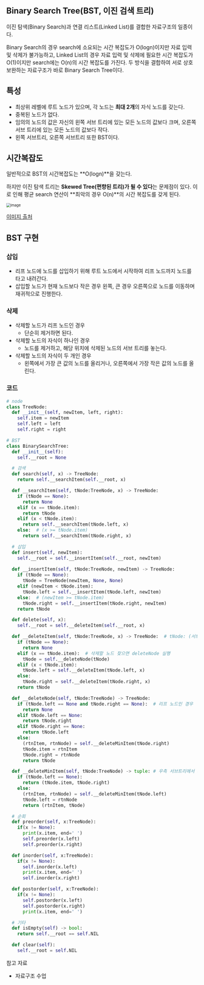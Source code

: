 ## Binary Search Tree(BST, 이진 검색 트리)

이진 탐색(Binary Search)과 연결 리스트(Linked List)를 결합한 자료구조의 일종이다.

Binary Search의 경우 search에 소요되는 시간 복잡도가 O(logn)이지만 자료 입력 및 삭제가 불가능하고, Linked List의 경우 자료 입력 및 삭제에 필요한 시간 복잡도가 O(1)이지만 search에는 O(n)의 시간 복잡도를 가진다. 두 방식을 결합하여 서로 상호보완하는 자료구조가 바로 Binary Search Tree이다.



## 특성

- 최상위 레벨에 루트 노드가 있으며, 각 노드는 **최대 2개**의 자식 노드를 갖는다.
- 중복된 노드가 없다.
- 임의의 노드의 값은 자신의 왼쪽 서브 트리에 있는 모든 노드의 값보다 크며, 오른쪽 서브 트리에 있는 모든 노드의 값보다 작다.
- 왼쪽 서브트리, 오른쪽 서브트리 또한 BST이다.



## 시간복잡도

일반적으로 BST의 시간복잡도는 **O(logn)**을 갖는다.

하지만 이진 탐색 트리는 **Skewed Tree(편향된 트리)가 될 수 있다**는 문제점이 있다. 이로 인해 평균 search 연산이 **최악의 경우 O(n)**의 시간 복잡도를 갖게 된다.

<img src="https://user-images.githubusercontent.com/70627979/149659453-658fe9c2-b689-4aac-bc89-f6d454b3f8b7.png" alt="image" style="zoom:67%;" />

[이미지 출처](https://imgur.com/nCYjtI7)



## BST 구현

### 삽입

- 리프 노드에 노드를 삽입하기 위해 루트 노드에서 시작하여 리프 노드까지 노드를 타고 내려간다. 
- 삽입할 노드가 현재 노드보다 작은 경우 왼쪽, 큰 경우 오른쪽으로 노드를 이동하며 재귀적으로 진행한다.



### 삭제

- 삭제할 노드가 리프 노드인 경우
  - 단순히 제거하면 된다.
- 삭제할 노드의 자식이 하나인 경우
  - 노드를 제거하고, 해당 위치에 삭제된 노드의 서브 트리를 놓는다.
- 삭제할 노드의 자식이 두 개인 경우
  - 왼쪽에서 가장 큰 값의 노드를 올리거나, 오른쪽에서 가장 작은 값의 노드를 올린다.



### 코드

```python
# node
class TreeNode:
  def __init__(self, newItem, left, right):
    self.item = newItem
    self.left = left
    self.right = right
```

```python
# BST
class BinarySearchTree:
  def __init__(self):
    self.__root = None

  # 검색
  def search(self, x) -> TreeNode:
    return self.__searchItem(self.__root, x)

  def __searchItem(self, tNode:TreeNode, x) -> TreeNode:
    if (tNode == None):
      return None
    elif (x == tNode.item):
      return tNode
    elif (x < tNode.item):
      return self.__searchItem(tNode.left, x)
    else:  # (x >= tNode.item)
      return self.__searchItem(tNode.right, x)

  # 삽입
  def insert(self, newItem):
    self.__root = self.__insertItem(self.__root, newItem)
  
  def __insertItem(self, tNode:TreeNode, newItem) -> TreeNode:
    if (tNode == None):
      tNode = TreeNode(newItem, None, None)
    elif (newItem < tNode.item):
      tNode.left = self.__insertItem(tNode.left, newItem)
    else:  # (newItem >= tNode.item)
      tNode.right = self.__insertItem(tNode.right, newItem)
    return tNode

  def delete(self, x):
    self.__root = self.__deleteItem(self.__root, x)

  def __deleteItem(self, tNode:TreeNode, x) -> TreeNode:  # tNode: (서브)트리의 루트 노드, x: 삭제 원소
    if (tNode == None):
      return None
    elif (x == tNode.item):  # 삭제할 노드 찾으면 deleteNode 실행
      tNode = self.__deleteNode(tNode)
    elif (x < tNode.item):
      tNode.left = self.__deleteItem(tNode.left, x)
    else:
      tNode.right = self.__deleteItem(tNode.right, x)
    return tNode

  def __deleteNode(self, tNode:TreeNode) -> TreeNode:
    if (tNode.left == None and tNode.right == None):  # 리프 노드인 경우
      return None
    elif tNode.left == None:  											  # 자식 노드가 한 개인 경우
      return tNode.right
    elif tNode.right == None:  
      return tNode.left
    else:  																						# 자식 노드가 두 개인 경우
      (rtnItem, rtnNode) = self.__deleteMinItem(tNode.right)
      tNode.item = rtnItem
      tNode.right = rtnNode  
      return tNode

  def __deleteMinItem(self, tNode:TreeNode) -> tuple: # 우측 서브트리에서 제일 작은 값 찾기
    if (tNode.left == None):
      return (tNode.item, tNode.right)
    else:
      (rtnItem, rtnNode) = self.__deleteMinItem(tNode.left)
      tNode.left = rtnNode
      return (rtnItem, tNode)

  # 순회
  def preorder(self, x:TreeNode):
    if(x != None):
      print(x.item, end=' ')
      self.preorder(x.left)
      self.preorder(x.right)

  def inorder(self, x:TreeNode):
    if(x != None):
      self.inorder(x.left)
      print(x.item, end=' ')
      self.inorder(x.right)

  def postorder(self, x:TreeNode):
    if(x != None):
      self.postorder(x.left)
      self.postorder(x.right)
      print(x.item, end=' ')

  # 기타
  def isEmpty(self) -> bool:
    return self.__root == self.NIL

  def clear(self):
    self.__root = self.NIL
```





참고 자료

- 자료구조 수업